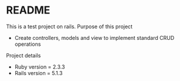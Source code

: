 # README

This is a test project on rails. Purpose of this project

* Create controllers, models and view to implement standard CRUD operations

Project details

* Ruby version = 2.3.3
* Rails version = 5.1.3
